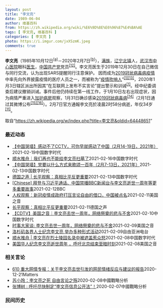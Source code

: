 ```yaml
---
layout: post
title: "李文亮"
date: 1989-06-04
author: 维基百科
from: https://zh.wikipedia.org/wiki/%E6%9D%8E%E6%96%87%E4%BA%AE
tags: [ 李文亮, 维基百科 ]
categories: [ 李文亮 ]
photo: https://i.imgur.com/jxXSzmK.jpeg
comments: true
---
```

<div class="mw-parser-output"><div id="noteTA-72732dd3" class="noteTA"><div class="noteTA-group"><div data-noteta-group-source="module" data-noteta-group="Medicine"></div></div><div class="noteTA-local"><div data-noteta-code="zh-cn:重症监护室; zh-hk:深切治療部; zh-tw:加護病房"></div><div data-noteta-code="zh-cn:体外膜氧合; zh-hk:人工心肺; zh-tw:葉克膜;"></div><div data-noteta-code="zh-hans:互联网+; zh-hant:互聯網+;"></div><div data-noteta-code="zh-cn:卡洛·乌尔巴尼; zh-hk:卡爾婁·武爾班尼; zh-tw:卡洛·厄巴尼;"></div><div data-noteta-code="zh-cn:互联网+; zh-tw:互聯網+;"></div></div></div>

<p><b>李文亮</b>（1985年10月12日<sup id="cite_ref-3" class="reference"><a href="#cite_note-3">[a]</a></sup>－2020年2月7日<sup id="cite_ref-13" class="reference"><a href="#cite_note-13">[b]</a></sup>），<a href="/wiki/%E6%BB%A1%E6%97%8F" title="满族">满族</a>，<a href="/wiki/%E8%BE%BD%E5%AE%81%E7%9C%81" title="辽宁省">辽宁</a><a href="/wiki/%E5%8C%97%E9%95%87%E5%B8%82" title="北镇市">北镇</a>人，<a href="/wiki/%E6%AD%A6%E6%B1%89%E5%B8%82%E4%B8%AD%E5%BF%83%E5%8C%BB%E9%99%A2" title="武汉市中心医院">武汉市中心医院</a>眼科<a href="/wiki/%E5%8C%BB%E7%94%9F" title="医生">医生</a>，<a href="/wiki/%E4%B8%AD%E5%9B%BD%E5%85%B1%E4%BA%A7%E5%85%9A" title="中国共产党">中国共产党</a>党员<sup id="cite_ref-14" class="reference"><a href="#cite_note-14">[12]</a></sup>。李文亮医生于2019年12月30日在自己微信与同行交流，认为出现SARS提醒同行注意保护。 因而成为<a href="/wiki/2019%E5%86%A0%E7%8A%B6%E7%97%85%E6%AF%92%E7%97%85%E7%96%AB%E6%83%85" title="2019冠状病毒病疫情">2019冠状病毒病疫情</a>中率先向外界披露疫情的医疗人员之一，而被称为“<a href="/wiki/%E7%96%AB%E6%83%85" class="mw-redirect" title="疫情">疫情</a><a href="/wiki/%E5%90%B9%E5%93%A8%E4%BA%BA" title="吹哨人">吹哨人</a>”<sup id="cite_ref-财新_1-1" class="reference"><a href="#cite_note-财新-1">[1]</a></sup><sup id="cite_ref-15" class="reference"><a href="#cite_note-15">[13]</a></sup>，2020年1月3日辖区派出所因其“在互联网上发布不实言论”提出警示和训诫<sup id="cite_ref-财新_1-2" class="reference"><a href="#cite_note-财新-1">[1]</a></sup>。经中纪委调查后建议撤销训诫。事件后他仍持续在第一线工作，于1月10日左右出现症状，因为病情严重进入<a href="/wiki/%E5%8A%A0%E8%AD%B7%E7%97%85%E6%88%BF" title="加護病房">加护病房</a>观察，1月31日确诊感染<a href="/wiki/2019%E5%86%A0%E7%8B%80%E7%97%85%E6%AF%92%E7%97%85" class="mw-redirect" title="2019冠狀病毒病">2019冠狀病毒病</a><sup id="cite_ref-监察答记者问_16-0" class="reference"><a href="#cite_note-监察答记者问-16">[14]</a></sup>（2月1日通过其微博公布<sup id="cite_ref-17" class="reference"><a href="#cite_note-17">[15]</a></sup><sup id="cite_ref-18" class="reference"><a href="#cite_note-18">[16]</a></sup>）。2月7日官方通報李文亮於凌晨2时58分病逝，年仅34岁<sup id="cite_ref-wjw.wuhan_12-1" class="reference"><a href="#cite_note-wjw.wuhan-12">[11]</a></sup>。
</p>
</div><noscript><img src="//zh.wikipedia.org/wiki/Special:CentralAutoLogin/start?type=1x1" alt="" title="" width="1" height="1" style="border: none; position: absolute;"></noscript>
<div class="printfooter">取自“<a dir="ltr" href="https://zh.wikipedia.org/w/index.php?title=李文亮&amp;oldid=64448651">https://zh.wikipedia.org/w/index.php?title=李文亮&amp;oldid=64448651</a>”</div><div id="recent-news"><h3>最近动态</h3><ul><li><a href="https://nodebe4.github.io/waimei/2021-02-19/%E4%B8%AD%E5%9B%BD%E5%93%AD%E5%A2%99-%E6%84%9F%E5%8A%A8%E4%B8%8D%E4%BA%86CCTV-%E5%8F%AF%E4%BD%A0%E6%97%A9%E5%B0%B1%E6%84%9F%E5%8A%A8%E4%BA%86%E4%B8%AD%E5%9B%BD-2%E6%9C%8814-19%E6%97%A5-2021%E5%B9%B4" title="【中国哭墙】感动不了CCTV，可你早就感动了中国（2月14-19日，2021年）—— 编者按：2月14-19日，距离李文亮医生的去世已343-348天。这位在武汉新冠疫情期间因为说出真话成为悲剧...">【中国哭墙】感动不了CCTV，可你早就感动了中国（2月14-19日，2021年）</a><time>2021-02-19</time><a class="tag">中国数字时代</a></li>
<li><a href="https://nodebe4.github.io/waimei/2021-02-16/%E9%A1%BA%E6%B0%B4%E6%8E%A8%E8%88%9F-%E6%88%91%E4%BB%AC%E5%86%8D%E4%B9%9F%E4%B8%8D%E8%83%BD%E7%BB%99%E6%9D%8E%E6%96%87%E4%BA%AE%E6%89%AB%E5%A2%93%E4%BA%86" title="顺水推舟｜我们再也不能给李文亮扫墓了—— 做为最早、最久关注李文亮的公众号之一，本号获得了越来越多相关知情人的支持。能力越大，责任越大，本号将继续竭力为李文亮发声，即使被删号，也在所不惜。 上篇...">顺水推舟｜我们再也不能给李文亮扫墓了</a><time>2021-02-16</time><a class="tag">中国数字时代</a></li>
<li><a href="https://nodebe4.github.io/waimei/2021-02-13/%E4%B8%AD%E5%9B%BD%E5%93%AD%E5%A2%99-%E5%85%9A%E8%A6%81%E4%BB%A5%E4%BB%80%E4%B9%88%E6%96%B9%E5%BC%8F%E6%9D%A5%E6%AD%8C%E9%A2%82%E4%B8%80%E7%99%BE%E5%B9%B4-2%E6%9C%887-13%E6%97%A5-2021%E5%B9%B4" title="【中国哭墙】党要以什么方式来歌颂一百年（2月7-13日，2021年）—— 编者按：2月7-13日，距离李文亮医生的去世已366-342天。这位在武汉新冠疫情期间因为说出真话成为悲剧英雄的普通眼科...">【中国哭墙】党要以什么方式来歌颂一百年（2月7-13日，2021年）</a><time>2021-02-13</time><a class="tag">中国数字时代</a></li>
<li><a href="https://nodebe4.github.io/waimei/2021-02-13/%E5%BE%B7%E5%9B%BD%E4%B9%8B%E5%A3%B0-%E9%95%BF%E5%B9%B3%E8%A7%82%E5%AF%9F-%E7%9C%9F%E7%9B%B8%E6%AF%94%E5%B9%B3%E5%8F%8D%E6%9B%B4%E9%87%8D%E8%A6%81" title="德国之声 | 长平观察：真相比平反更重要—— &quot;一个健康的社会不应该只有一种声音。&quot;一年前，李文亮医生刚刚去世，他留下的这句话遍地回荡，当局倍感压力。一年后，这句话依然激励人...">德国之声 | 长平观察：真相比平反更重要</a><time>2021-02-13</time><a class="tag">中国数字时代</a></li>
<li><a href="https://nodebe4.github.io/waimei/2021-02-12/Chinese-%E6%8B%9C%E7%99%BB%E4%B8%8E%E4%B9%A0%E8%BF%91%E5%B9%B3%E9%80%9A%E8%AF%9D-%E4%B8%AD%E5%9B%BD%E7%A6%81%E6%92%ADBBC%E6%96%B0%E9%97%BB%E5%8F%B0%E4%B8%8E%E6%9D%8E%E6%96%87%E4%BA%AE%E9%80%9D%E4%B8%96%E4%B8%80%E5%91%A8%E5%B9%B4%E7%AD%89%E6%9B%B4%E5%A4%9A%E9%87%8D%E8%A6%81%E6%95%85%E4%BA%8B" title="[Chinese] 拜登与习近平通话、中国禁播BBC新闻台与李文亮逝世一周年等更多重要故事—— 拜登与习近平通话、中国禁播BBC新闻台与李文亮逝世一周年等本周更多重要故事 12 分钟前 图像来源...">[Chinese] 拜登与习近平通话、中国禁播BBC新闻台与李文亮逝世一周年等更多重要故事</a><time>2021-02-12</time><a class="tag">BBC</a></li>
<li><a href="https://nodebe4.github.io/waimei/2021-02-11/%E4%BA%BA%E6%9D%83%E8%A7%82%E5%AF%9F-%E6%96%B0%E5%86%A0%E7%96%AB%E6%83%85%E6%88%90%E6%94%BF%E5%BA%9C%E6%89%93%E5%8E%8B%E8%A8%80%E8%AE%BA%E8%87%AA%E7%94%B1%E7%9A%84%E5%80%9F%E5%8F%A3-%E4%B8%AD%E5%9B%BD%E8%A2%AB%E7%82%B9%E5%90%8D" title="人权观察：新冠疫情成政府打压言论自由的借口，中国被点名—— Thu, 11 Feb 2021 18:23:15 GMT 一名男子在武汉中心医院为李文亮逝世一周年献花的纪念地驻足，一名警察站在一旁...">人权观察：新冠疫情成政府打压言论自由的借口，中国被点名</a><time>2021-02-11</time><a class="tag">美国之音</a></li>
<li><a href="https://nodebe4.github.io/waimei/2021-02-11/%E9%95%BF%E5%B9%B3%E8%A7%82%E5%AF%9F-%E7%9C%9F%E7%9B%B8%E6%AF%94%E5%B9%B3%E5%8F%8D%E6%9B%B4%E9%87%8D%E8%A6%81" title="长平观察：真相比平反更重要—— 长平2021-02-11T09:05:21.481Z 李文亮去世一周年之际，大量中国网友自发缅怀这位眼科医生 （德国之声中文网）&quot;一个健康的社会不应该只...">长平观察：真相比平反更重要</a><time>2021-02-11</time><a class="tag">德国之声</a></li>
<li><a href="https://nodebe4.github.io/waimei/2021-02-10/CDTV-%E7%BE%8E%E5%9B%BD%E4%B9%8B%E9%9F%B3-%E6%9D%8E%E6%96%87%E4%BA%AE%E5%8E%BB%E4%B8%96%E4%B8%80%E5%91%A8%E5%B9%B4-%E7%BD%91%E7%BB%9C%E7%A5%AD%E5%A5%A0%E7%9A%84%E6%82%B2%E4%B8%8E%E4%B8%8D%E8%88%8D" title="【CDTV】美国之音｜李文亮去世一周年，网络祭奠的悲与不舍—— @美国之音中文网：在武汉中心医院医生李文亮去世一周年之际，有大量中国网友在社交媒体上对他悼念缅怀，这与官方的一片沉默形成鲜明反差。...">【CDTV】美国之音｜李文亮去世一周年，网络祭奠的悲与不舍</a><time>2021-02-10</time><a class="tag">中国数字时代</a></li>
<li><a href="https://nodebe4.github.io/waimei/2021-02-09/%E6%97%B6%E4%BA%8B%E5%A4%A7%E5%AE%B6%E8%B0%88-%E6%9D%8E%E6%96%87%E4%BA%AE%E5%8E%BB%E4%B8%96%E4%B8%80%E5%91%A8%E5%B9%B4-%E7%BD%91%E7%BB%9C%E7%A5%AD%E5%A5%A0%E7%9A%84%E6%82%B2%E4%B8%8E%E4%B8%8D%E8%88%8D" title="时事大家谈: 李文亮去世一周年，网络祭奠的悲与不舍—— Tue, 09 Feb 2021 13:43:48 GMT 时事大家谈：李文亮去世一周年，网络祭奠的悲与不舍 时事大家谈: 李文亮去世一周...">时事大家谈: 李文亮去世一周年，网络祭奠的悲与不舍</a><time>2021-02-09</time><a class="tag">美国之音</a></li>
<li><a href="https://nodebe4.github.io/waimei/2021-02-09/%E6%B4%9B%E6%9D%89%E7%9F%B6%E5%90%84%E7%95%8C%E4%BA%BA%E5%A3%AB%E7%BA%AA%E5%BF%B5%E6%9D%8E%E6%96%87%E4%BA%AE-%E4%B8%BE%E5%8A%9E%E5%A4%9A%E7%A7%8D%E5%BD%A2%E5%BC%8F%E6%B4%BB%E5%8A%A8" title="洛杉矶各界人士纪念李文亮 举办多种形式活动—— 今年2月7日，是中国新冠疫情“吹哨人”李文亮去世一周年的日子。美国洛杉矶各界不少民主活动人士和艺术家举办了形式各异的活动，对李文亮进行悼念，并对中...">洛杉矶各界人士纪念李文亮  举办多种形式活动</a><time>2021-02-09</time><a class="tag">自由亚洲电台</a></li>
<li><a href="https://nodebe4.github.io/waimei/2021-02-08/%E9%A1%BA%E6%B0%B4%E6%8E%A8%E8%88%9F-%E6%9D%8E%E6%96%87%E4%BA%AE%E5%9C%A8%E7%83%88%E5%A3%AB%E9%99%B5%E5%9B%AD%E5%90%8D%E5%BD%95%E4%B8%AD%E8%A2%AB%E9%81%AE%E7%9B%96%E6%83%B9%E4%BC%97%E6%80%92" title="顺水推舟 | 李文亮在烈士陵园名录中被遮盖惹众怒—— 作者：顺水推舟 在李文亮殉职一周年之际，本号前两天发布了《李文亮殉职周年纪 | 他的墓碑与雕像》（已被和谐，请看今天第二条的重发版）其中附上...">顺水推舟 | 李文亮在烈士陵园名录中被遮盖惹众怒</a><time>2021-02-08</time><a class="tag">中国数字时代</a></li>
<li><a href="https://nodebe4.github.io/waimei/2021-02-08/%E7%BE%8E%E5%9B%BD%E5%8D%8E%E4%BA%BA%E7%BA%AA%E5%BF%B5%E6%9D%8E%E6%96%87%E4%BA%AE%E9%80%9D%E4%B8%96%E5%91%A8%E5%B9%B4-%E5%91%BC%E5%90%81%E5%8C%97%E4%BA%AC%E7%BB%93%E6%9D%9F%E8%87%B3%E6%9A%97%E6%97%B6%E5%88%BB" title="美国华人纪念李文亮逝世周年 ，呼吁北京结束至暗时刻—— Tue, 09 Feb 2021 02:19:38 GMT 2021年2月7日，中国新冠病毒吹哨人李文亮逝世周年日，“洛杉矶视觉艺术家协会...">美国华人纪念李文亮逝世周年 ，呼吁北京结束至暗时刻</a><time>2021-02-08</time><a class="tag">美国之音</a></li>
</ul></div><div id="open-opinion"><h3>相关言论</h3><ul><li><a href="https://nodebe4.github.io/opinion/2020-12-21/610-%E9%87%8D%E5%A4%A7%E7%BD%91%E6%83%85%E4%B8%93%E6%8A%A5-%E5%85%B3%E4%BA%8E%E6%9D%8E%E6%96%87%E4%BA%AE%E5%8E%BB%E4%B8%96%E5%BC%95%E5%8F%91%E7%9A%84%E7%BD%91%E6%B0%91%E6%83%85%E7%BB%AA%E5%8F%8D%E5%BA%94%E4%B8%8E%E5%BB%BA%E8%AE%AE%E7%9A%84%E6%8A%A5%E5%91%8A/" title="野兽爱智慧">610 重大网情专报：关于李文亮去世引发的网民情绪反应与建议的报告</a><time>2020-12-21</time><a class="tag">Matters</a></li>
<li><a href="https://nodebe4.github.io/opinion/2020-02-08/%E8%8B%8F%E5%B0%8F%E7%8E%B2-%E6%9D%8E%E6%96%87%E4%BA%AE%E4%B9%8B%E6%AD%BB-%E8%87%AA%E7%94%B1%E8%A8%80%E8%AE%BA%E4%B9%8B%E6%AE%87/" title="苏小玲">苏小玲：李文亮之死 自由言论之殇</a><time>2020-02-08</time><a class="tag">中國戰略分析</a></li>
<li><a href="https://nodebe4.github.io/opinion/2020-02-07/%E5%BC%A0%E5%8D%9A%E6%A0%91-%E5%91%BC%E5%90%81%E5%B0%BD%E5%BF%AB%E5%88%B6%E5%AE%9A-%E6%9D%8E%E6%96%87%E4%BA%AE%E4%BF%A1%E6%81%AF%E5%85%AC%E5%BC%80%E6%B3%95/" title="张博树">张博树 : 呼吁尽快制定“李文亮信息公开法”！</a><time>2020-02-07</time><a class="tag">中國戰略分析</a></li>
</ul></div><div id="mjls-record"><h3>民间历史</h3><ul></ul></div>
